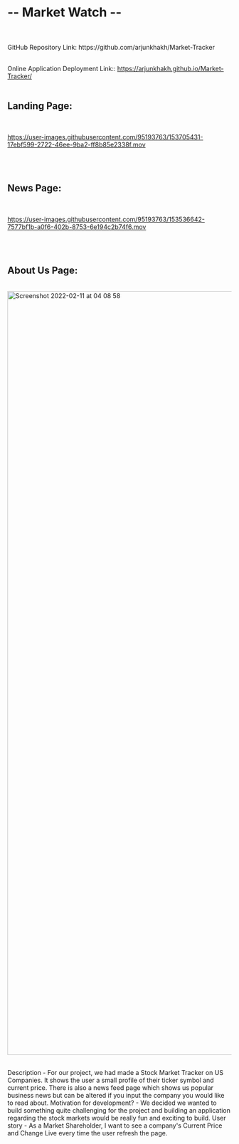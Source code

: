 <h1>-- Market Watch --</h1>  
<br>
<br>
GitHub Repository Link: https://github.com/arjunkhakh/Market-Tracker
<br>
<br>

Online Application Deployment Link:: https://arjunkhakh.github.io/Market-Tracker/
<br>
<br>

<h2>Landing Page:</h2>
<br>

https://user-images.githubusercontent.com/95193763/153705431-17ebf599-2722-46ee-9ba2-ff8b85e2338f.mov



<br>
<br>

<h2>News Page:</h2>
<br>

https://user-images.githubusercontent.com/95193763/153536642-7577bf1b-a0f6-402b-8753-6e194c2b74f6.mov


<br>
<br>
<h2>About Us Page:</h2>    
<br>

<img width="1718" alt="Screenshot 2022-02-11 at 04 08 58" src="https://user-images.githubusercontent.com/95193763/153536787-e4a75e97-4ec7-47f4-9074-fdb4add8c330.png">

<br>
<br>

Description - For our project, we had made a Stock Market Tracker on US Companies. It shows the user a small profile of their ticker symbol and current price. There is also a news feed page which shows us popular business news but can be altered if you input the company you would like to read about.
Motivation for development? - We decided we wanted to build something quite challenging for the project and building an application regarding the stock markets would be really fun and exciting to build.
User story - As a Market Shareholder, I want to see a company's Current Price and Change Live every time the user refresh the page.

<br>
<br>
<br>
<br>



